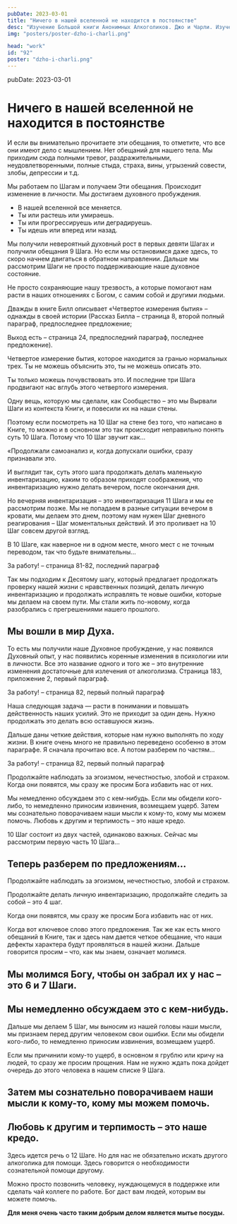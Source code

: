 ```yaml
---
pubDate: 2023-03-01
title: "Ничего в нашей вселенной не находится в постоянстве"
desc: "Изучение Большой книги Анонимных Алкоголиков. Джо и Чарли. Изучение БК. (091)"
img: "posters/poster-dzho-i-charli.png"

head: "work"
id: "92"
poster: "dzho-i-charli.png"
---
```


pubDate: 2023-03-01

# Ничего в нашей вселенной не находится в постоянстве

И если вы внимательно прочитаете эти обещания, то отметите, что все они имеют дело с мышлением. Нет обещаний для нашего тела. Мы приходим сюда полными тревог, раздражительными, неудовлетворенными, полные стыда, страха, вины, угрызений совести, злобы, депрессии и т.д.

Мы работаем по Шагам и получаем Эти обещания. Происходит изменение в личности. Мы достигаем духовного пробуждения.

- В нашей вселенной все меняется.
- Ты или растешь или умираешь.
- Ты или прогрессируешь или деградируешь.
- Ты идешь или вперед или назад.

Мы получили невероятный духовный рост в первых девяти Шагах и получили обещания 9 Шага. Но если мы остановимся даже здесь, то скоро начнем двигаться в обратном направлении. Дальше мы рассмотрим Шаги не просто поддерживающие наше духовное состояние.

Не просто сохраняющие нашу трезвость, а которые помогают нам расти в наших отношениях с Богом, с самим собой и другими людьми.

Дважды в книге Билл описывает «Четвертое измерения бытия» – однажды в своей истории (Рассказ Билла – страница 8, второй полный параграф, предпоследнее предложение;

Выход есть – страница 24, предпоследний параграф, последнее предложение).

Четвертое измерение бытия, которое находится за гранью нормальных трех. Ты не можешь объяснить это, ты не можешь описать это.

Ты только можешь почувствовать это. И последние три Шага продвигают нас вглубь этого четвертого измерения.

Одну вещь, которую мы сделали, как Сообщество – это мы Вырвали Шаги из контекста Книги, и повесили их на наши стены.

Поэтому если посмотреть на 10 Шаг на стене без того, что написано в Книге, то можно и в основном это так происходит неправильно понять суть 10 Шага. Потому что 10 Шаг звучит как…

«Продолжали самоанализ и, когда допускали ошибки, сразу признавали это.

И выглядит так, суть этого шага продолжать делать маленькую инвентаризацию, каким то образом приходят соображения, что инвентаризацию нужно делать вечером, после окончания дня.

Но вечерняя инвентаризация – это инвентаризация 11 Шага и мы ее рассмотрим позже. Мы не попадаем в разные ситуации вечером в кровати, мы делаем это днем, поэтому нам нужен Шаг дневного реагирования – Шаг моментальных действий. И это проливает на 10 Шаг совсем другой взгляд.

В 10 Шаге, как наверное ни в одном месте, много мест с не точным переводом, так что будьте внимательны…

За работу! – страница 81-82, последний параграф

Так мы подходим к Десятому шагу, который предлагает продолжать проверку нашей жизни с нравственных позиций, делать личную инвентаризацию и продолжать исправлять те новые ошибки, которые мы делаем на своем пути. Мы стали жить по-новому, когда разобрались с прегрешениями нашего прошлого.

## Мы вошли в мир Духа.

То есть мы получили наше Духовное пробуждение, у нас появился Духовный опыт, у нас появились коренные изменения в психологии или в личности. Все это название одного и того же – это внутренние изменения достаточные для излечения от алкоголизма. Страница 183, приложение 2, первый параграф.

За работу! – страница 82, первый полный параграф

Наша следующая задача — расти в понимании и повышать действенность наших усилий. Это не приходит за один день. Нужно продолжать это делать всю оставшуюся жизнь.

Дальше даны четкие действия, которые нам нужно выполнять по ходу жизни. В книге очень много не правильно переведено особенно в этом параграфе. Я сначала прочитаю все. А потом разберем по частям…

За работу! – страница 82, первый полный параграф

Продолжайте наблюдать за эгоизмом, нечестностью, злобой и страхом. Когда они появятся, мы сразу же просим Бога избавить нас от них.

Мы немедленно обсуждаем это с кем-нибудь. Если мы обидели кого-либо, то немедленно приносим извинения, возмещаем ущерб. Затем мы сознательно поворачиваем наши мысли к кому-то, кому мы можем помочь. Любовь к другим и терпимость – это наше кредо.

10 Шаг состоит из двух частей, одинаково важных. Сейчас мы рассмотрим первую часть 10 Шага…

## Теперь разберем по предложениям…

Продолжайте наблюдать за эгоизмом, нечестностью, злобой и страхом.

Продолжайте делать личную инвентаризацию, продолжайте следить за собой – это 4 шаг.

Когда они появятся, мы сразу же просим Бога избавить нас от них.

Когда вот ключевое слово этого предложения. Так же как есть много обещаний в Книге, так и здесь нам дается четкое обещание, что наши дефекты характера будут проявляться в нашей жизни. Дальше говорится просим – что, как мы знаем, означает молимся.

## Мы молимся Богу, чтобы он забрал их у нас – это 6 и 7 Шаги.

## Мы немедленно обсуждаем это с кем-нибудь.

Дальше мы делаем 5 Шаг, мы выносим из нашей головы наши мысли, мы признаем перед другим человеком свои ошибки.
Если мы обидели кого-либо, то немедленно приносим извинения, возмещаем ущерб.

Если мы причинили кому-то ущерб, в основном я грублю или кричу на людей, то сразу же просим прощения. Нам не нужно ждать пока дойдет очередь до этого человека в нашем списке 9 Шага.

## Затем мы сознательно поворачиваем наши мысли к кому-то, кому мы можем помочь.

## Любовь к другим и терпимость – это наше кредо.

Здесь идется речь о 12 Шаге. Но для нас не обязательно искать другого алкоголика для помощи. Здесь говорится о необходимости сознательной помощи другому.

Можно просто позвонить человеку, нуждающемуся в поддержке или сделать чай коллеге по работе. Бог даст вам людей, которым вы можете помочь.

**Для меня очень часто таким добрым делом является мытье посуды.**

